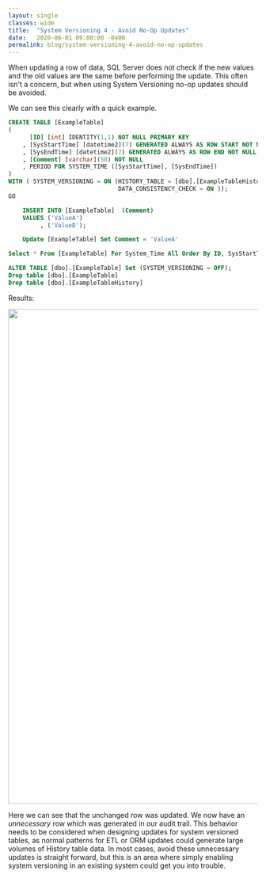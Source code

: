 ```yaml
---
layout: single
classes: wide
title:  "System Versioning 4 - Avoid No-Op Updates"
date:   2020-06-01 09:00:00 -0400
permalink: blog/system-versioning-4-avoid-no-op-updates
---
```


When updating a row of data, SQL Server does not check if the new values and the old values are the same before performing the update. This often isn't a concern, but when using System Versioning no-op updates should be avoided. 

We can see this clearly with a quick example.

``` sql
CREATE TABLE [ExampleTable]  
(   
      [ID] [int] IDENTITY(1,1) NOT NULL PRIMARY KEY  
    , [SysStartTime] [datetime2](7) GENERATED ALWAYS AS ROW START NOT NULL   
    , [SysEndTime] [datetime2](7) GENERATED ALWAYS AS ROW END NOT NULL   
    , [Comment] [varchar](50) NOT NULL
    , PERIOD FOR SYSTEM_TIME ([SysStartTime], [SysEndTime])   
)    
WITH ( SYSTEM_VERSIONING = ON (HISTORY_TABLE = [dbo].[ExampleTableHistory],
                               DATA_CONSISTENCY_CHECK = ON ));   
GO   

    INSERT INTO [ExampleTable]  (Comment)
    VALUES ('ValueA')
         , ('ValueB');  

    Update [ExampleTable] Set Comment = 'ValueA'

Select * From [ExampleTable] For System_Time All Order By ID, SysStartTime

ALTER TABLE [dbo].[ExampleTable] Set (SYSTEM_VERSIONING = OFF); 
Drop table [dbo].[ExampleTable]
Drop table [dbo].[ExampleTableHistory]
```

Results:

<img src="{{ site.url }}{{ site.baseurl }}/images/2020/system-versioning-4/noopupdate.png" width="1000" alt="">

Here we can see that the unchanged row was updated. We now have an *unnecessary* row which was generated in our audit trail. This behavior needs to be considered when designing updates for system versioned tables, as normal patterns for ETL or ORM updates could generate large volumes of History table data. In most cases, avoid these unnecessary updates is straight forward, but this is an area where simply enabling system versioning in an existing system could get you into trouble.